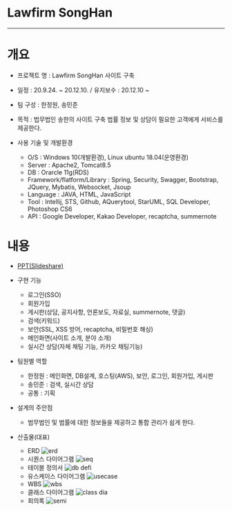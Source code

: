 # Lawfirm SongHan 
-----


# 개요
* 프로젝트 명 : Lawfirm SongHan 사이트 구축

* 일정 : 20.9.24. ~ 20.12.10. / 유지보수 : 20.12.10 ~

* 팀 구성 : 한정원, 송민준

* 목적 : 법무법인 송한의 사이트 구축
         법률 정보 및 상담이 필요한 고객에게 서비스를 제공한다.
           
* 사용 기술 및 개발환경
   - O/S : Windows 10(개발환경), Linux ubuntu 18.04(운영환경)
   - Server : Apache2, Tomcat8.5
   - DB : Orarcle 11g(RDS)
   - Framework/flatform/Library : Spring, Security, Swagger, Bootstrap, JQuery, Mybatis, Websocket, Jsoup
   - Language : JAVA, HTML, JavaScript
   - Tool : Intellij, STS, Github, AQuerytool, StarUML, SQL Developer, Photoshop CS6
   - API : Google Developer, Kakao Developer, recaptcha, summernote
   
# 내용
* [PPT(Slideshare)](https://www.slideshare.net/mjSong9/pfd-227063816)

* 구현 기능
   - 로그인(SSO)
   - 회원가입
   - 게시판(상담, 공지사항, 언론보도, 자료실, summernote, 댓글)
   - 검색(키워드)
   - 보안(SSL, XSS 방어, recaptcha, 비밀번호 해싱)
   - 메인화면(사이트 소개, 분야 소개)
   - 실시간 상담(자체 채팅 기능, 카카오 채팅기능)
* 팀원별 역할
   - 한정원 : 메인화면, DB설계, 호스팅(AWS), 보안, 로그인, 회원가입, 게시판
   - 송민준 : 검색, 실시간 상담
   - 공통 : 기획
   
* 설계의 주안점
   - 법무법인 및 법률에 대한 정보들을 제공하고 통합 관리가 쉽게 한다. 
      
* 산출물(대표)
   - ERD
     ![erd](./src/main/webapp/resources/output/erd.png)
   - 시퀀스 다이어그램
     ![seq](./src/main/webapp/resources/output/sequence.png)
   - 테이블 정의서
     ![db defi](./src/main/webapp/resources/output/table.png)
   - 유스케이스 다이어그램
     ![usecase](./src/main/webapp/resources/output/usecase.png)
   - WBS
     ![wbs](./src/main/webapp/resources/output/wbs.png)
   - 클래스 다이어그램
     ![class dia](./src/main/webapp/resources/output/class.png)
   - 회의록
     ![semi](./src/main/webapp/resources/Image/result/semi.png)
